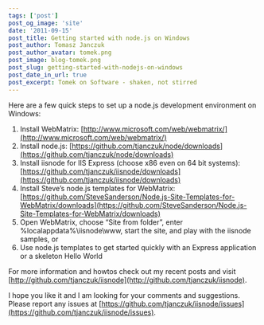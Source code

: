 ```yaml
---
tags: ['post']
post_og_image: 'site'
date: '2011-09-15'  
post_title: Getting started with node.js on Windows
post_author: Tomasz Janczuk
post_author_avatar: tomek.png
post_image: blog-tomek.png
post_slug: getting-started-with-nodejs-on-windows
post_date_in_url: true
post_excerpt: Tomek on Software - shaken, not stirred
---
```





Here are a few quick steps to set up a node.js development environment on Windows:  

1. Install WebMatrix: [http://www.microsoft.com/web/webmatrix/](http://www.microsoft.com/web/webmatrix/)  
2. Install node.js: [https://github.com/tjanczuk/node/downloads](https://github.com/tjanczuk/node/downloads)  
3. Install iisnode for IIS Express (choose x86 even on 64 bit systems): [https://github.com/tjanczuk/iisnode/downloads](https://github.com/tjanczuk/iisnode/downloads)  
4. Install Steve’s node.js templates for WebMatrix: [https://github.com/SteveSanderson/Node.js-Site-Templates-for-WebMatrix/downloads](https://github.com/SteveSanderson/Node.js-Site-Templates-for-WebMatrix/downloads)  
5. Open WebMatrix, choose “Site from folder”, enter %localappdata%\iisnode\www, start the site, and play with the iisnode samples, or  
6. Use node.js templates to get started quickly with an Express application or a skeleton Hello World  
  

For more information and howtos check out my recent posts and visit [http://github.com/tjanczuk/iisnode](http://github.com/tjanczuk/iisnode).   

I hope you like it and I am looking for your comments and suggestions. Please report any issues at [https://github.com/tjanczuk/iisnode/issues](https://github.com/tjanczuk/iisnode/issues).   
